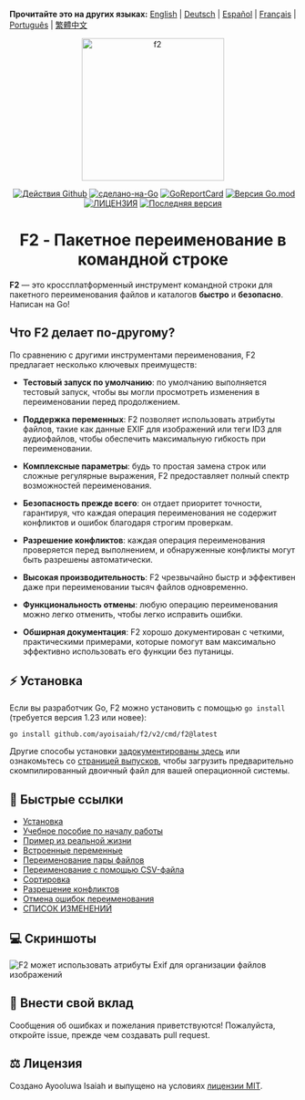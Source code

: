 **Прочитайте это на других языках:** [English](/README.md) | [Deutsch](docs/README.de.md) | [Español](docs/README.es.md) | [Français](docs/README.fr.md) | [Português](docs/README.pt.md) | [繁體中文](docs/README.zh.md)

<p align="center">
  <img src="https://ik.imagekit.io/turnupdev/f2_logo_02eDMiVt7.png" width="250" height="250" alt="f2">
</p>

<p align="center">
  <a href="http://makeapullrequest.com"><img src="https://img.shields.io/badge/PRs-приветствуются-brightgreen.svg?style=flat" alt=""></a>
  <a href="https://github.com/ayoisaiah/F2/actions"><img src="https://github.com/ayoisaiah/F2/actions/workflows/test.yml/badge.svg" alt="Действия Github"></a>
  <a href="https://golang.org"><img src="https://img.shields.io/badge/Сделано%20на-Go-1f425f.svg" alt="сделано-на-Go"></a>
  <a href="https://goreportcard.com/report/github.com/ayoisaiah/f2"><img src="https://goreportcard.com/badge/github.com/ayoisaiah/f2" alt="GoReportCard"></a>
  <a href="https://github.com/ayoisaiah/f2"><img src="https://img.shields.io/github/go-mod/go-version/ayoisaiah/f2.svg" alt="Версия Go.mod"></a>
  <a href="https://github.com/ayoisaiah/f2/blob/master/LICENCE"><img src="https://img.shields.io/github/license/ayoisaiah/f2.svg" alt="ЛИЦЕНЗИЯ"></a>
  <a href="https://github.com/ayoisaiah/f2/releases/"><img src="https://img.shields.io/github/release/ayoisaiah/f2.svg" alt="Последняя версия"></a>
</p>

<h1 align="center">F2 - Пакетное переименование в командной строке</h1>

**F2** — это кроссплатформенный инструмент командной строки для пакетного
переименования файлов и каталогов **быстро** и **безопасно**. Написан на Go!

## Что F2 делает по-другому?

По сравнению с другими инструментами переименования, F2 предлагает несколько
ключевых преимуществ:

- **Тестовый запуск по умолчанию**: по умолчанию выполняется тестовый запуск,
  чтобы вы могли просмотреть изменения в переименовании перед продолжением.

- **Поддержка переменных**: F2 позволяет использовать атрибуты файлов, такие как
  данные EXIF для изображений или теги ID3 для аудиофайлов, чтобы обеспечить
  максимальную гибкость при переименовании.

- **Комплексные параметры**: будь то простая замена строк или сложные регулярные
  выражения, F2 предоставляет полный спектр возможностей переименования.

- **Безопасность прежде всего**: он отдает приоритет точности, гарантируя, что
  каждая операция переименования не содержит конфликтов и ошибок благодаря
  строгим проверкам.

- **Разрешение конфликтов**: каждая операция переименования проверяется перед
  выполнением, и обнаруженные конфликты могут быть разрешены автоматически.

- **Высокая производительность**: F2 чрезвычайно быстр и эффективен даже при
  переименовании тысяч файлов одновременно.

- **Функциональность отмены**: любую операцию переименования можно легко
  отменить, чтобы легко исправить ошибки.

- **Обширная документация**: F2 хорошо документирован с четкими, практическими
  примерами, которые помогут вам максимально эффективно использовать его функции
  без путаницы.

## ⚡ Установка

Если вы разработчик Go, F2 можно установить с помощью `go install` (требуется
версия 1.23 или новее):

```bash
go install github.com/ayoisaiah/f2/v2/cmd/f2@latest
```

Другие способы установки
[задокументированы здесь](https://f2.freshman.tech/guide/getting-started.html)
или ознакомьтесь со
[страницей выпусков](https://github.com/ayoisaiah/f2/releases), чтобы загрузить
предварительно скомпилированный двоичный файл для вашей операционной системы.

## 📃 Быстрые ссылки

- [Установка](https://f2.freshman.tech/guide/getting-started.html)
- [Учебное пособие по началу работы](https://f2.freshman.tech/guide/tutorial.html)
- [Пример из реальной жизни](https://f2.freshman.tech/guide/organizing-image-library.html)
- [Встроенные переменные](https://f2.freshman.tech/guide/how-variables-work.html)
- [Переименование пары файлов](https://f2.freshman.tech/guide/pair-renaming.html)
- [Переименование с помощью CSV-файла](https://f2.freshman.tech/guide/csv-renaming.html)
- [Сортировка](https://f2.freshman.tech/guide/sorting.html)
- [Разрешение конфликтов](https://f2.freshman.tech/guide/conflict-detection.html)
- [Отмена ошибок переименования](https://f2.freshman.tech/guide/undoing-mistakes.html)
- [СПИСОК ИЗМЕНЕНИЙ](https://f2.freshman.tech/reference/changelog.html)

## 💻 Скриншоты

![F2 может использовать атрибуты Exif для организации файлов изображений](https://f2.freshman.tech/assets/2.D-uxLR9T.png)

## 🤝 Внести свой вклад

Сообщения об ошибках и пожелания приветствуются! Пожалуйста, откройте issue,
прежде чем создавать pull request.

## ⚖️ Лицензия

Создано Ayooluwa Isaiah и выпущено на условиях
[лицензии MIT](https://github.com/ayoisaiah/f2/blob/master/LICENCE).
